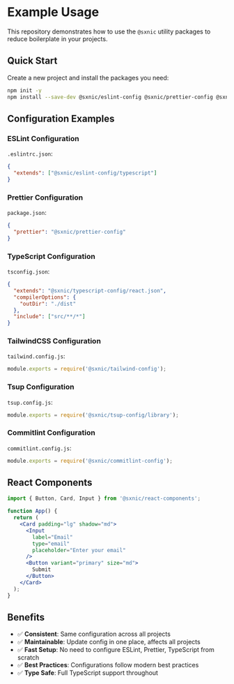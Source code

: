 # Example Usage

This repository demonstrates how to use the `@sxnic` utility packages to reduce boilerplate in your projects.

## Quick Start

Create a new project and install the packages you need:

```bash
npm init -y
npm install --save-dev @sxnic/eslint-config @sxnic/prettier-config @sxnic/typescript-config
```

## Configuration Examples

### ESLint Configuration

`.eslintrc.json`:
```json
{
  "extends": ["@sxnic/eslint-config/typescript"]
}
```

### Prettier Configuration

`package.json`:
```json
{
  "prettier": "@sxnic/prettier-config"
}
```

### TypeScript Configuration

`tsconfig.json`:
```json
{
  "extends": "@sxnic/typescript-config/react.json",
  "compilerOptions": {
    "outDir": "./dist"
  },
  "include": ["src/**/*"]
}
```

### TailwindCSS Configuration

`tailwind.config.js`:
```javascript
module.exports = require('@sxnic/tailwind-config');
```

### Tsup Configuration

`tsup.config.js`:
```javascript
module.exports = require('@sxnic/tsup-config/library');
```

### Commitlint Configuration

`commitlint.config.js`:
```javascript
module.exports = require('@sxnic/commitlint-config');
```

## React Components

```jsx
import { Button, Card, Input } from '@sxnic/react-components';

function App() {
  return (
    <Card padding="lg" shadow="md">
      <Input 
        label="Email" 
        type="email" 
        placeholder="Enter your email" 
      />
      <Button variant="primary" size="md">
        Submit
      </Button>
    </Card>
  );
}
```

## Benefits

- ✅ **Consistent**: Same configuration across all projects
- ✅ **Maintainable**: Update config in one place, affects all projects  
- ✅ **Fast Setup**: No need to configure ESLint, Prettier, TypeScript from scratch
- ✅ **Best Practices**: Configurations follow modern best practices
- ✅ **Type Safe**: Full TypeScript support throughout